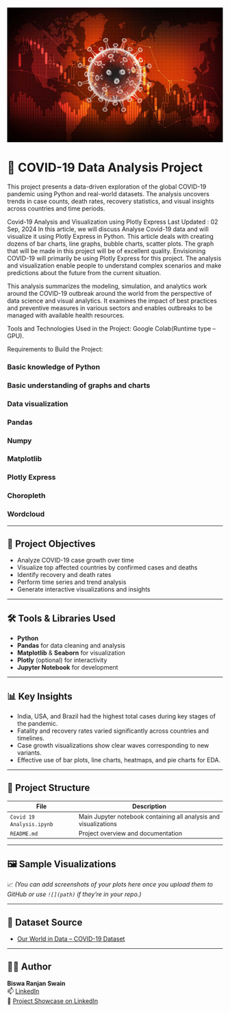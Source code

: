 ![Covid image](https://github.com/BiswaRanjan8596/Covid19/blob/main/Effective-Data-Visualization-In-the-Era-of-COVID-19.jpg)

# 🦠 COVID-19 Data Analysis Project

This project presents a data-driven exploration of the global COVID-19 pandemic using Python and real-world datasets. The analysis uncovers trends in case counts, death rates, recovery statistics, and visual insights across countries and time periods.


Covid-19 Analysis and Visualization using Plotly Express
Last Updated : 02 Sep, 2024
In this article, we will discuss Analyse Covid-19 data and will visualize it using Plotly Express in Python. This article deals with creating dozens of bar charts, line graphs, bubble charts, scatter plots. The graph that will be made in this project will be of excellent quality. Envisioning COVID-19 will primarily be using Plotly Express for this project. The analysis and visualization enable people to understand complex scenarios and make predictions about the future from the current situation.

This analysis summarizes the modeling, simulation, and analytics work around the COVID-19 outbreak around the world from the perspective of data science and visual analytics. It examines the impact of best practices and preventive measures in various sectors and enables outbreaks to be managed with available health resources.

Tools and Technologies Used in the Project: Google Colab(Runtime type – GPU).

Requirements to Build the Project: 

### Basic knowledge of Python
### Basic understanding of graphs and charts
### Data visualization
### Pandas
### Numpy
### Matplotlib
### Plotly Express
### Choropleth
### Wordcloud



---

## 📌 Project Objectives

- Analyze COVID-19 case growth over time
- Visualize top affected countries by confirmed cases and deaths
- Identify recovery and death rates
- Perform time series and trend analysis
- Generate interactive visualizations and insights

---

## 🛠️ Tools & Libraries Used

- **Python**
- **Pandas** for data cleaning and analysis
- **Matplotlib** & **Seaborn** for visualization
- **Plotly** (optional) for interactivity
- **Jupyter Notebook** for development

---

## 📊 Key Insights

- India, USA, and Brazil had the highest total cases during key stages of the pandemic.
- Fatality and recovery rates varied significantly across countries and timelines.
- Case growth visualizations show clear waves corresponding to new variants.
- Effective use of bar plots, line charts, heatmaps, and pie charts for EDA.

---

## 📁 Project Structure

| File | Description |
|------|-------------|
| `Covid 19 Analysis.ipynb` | Main Jupyter notebook containing all analysis and visualizations |
| `README.md` | Project overview and documentation |

---

## 🖼 Sample Visualizations

📈 *(You can add screenshots of your plots here once you upload them to GitHub or use `![](path)` if they’re in your repo.)*

---

## 🔗 Dataset Source

- [Our World in Data – COVID-19 Dataset](https://ourworldindata.org/coronavirus)

---

## 👨‍💻 Author

**Biswa Ranjan Swain**  
📫 [LinkedIn](https://www.linkedin.com/in/your-profile)  
📁 [Project Showcase on LinkedIn](#)





